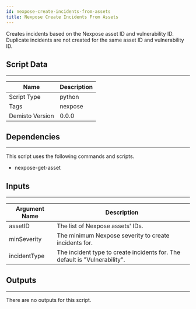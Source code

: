 ```yaml
---
id: nexpose-create-incidents-from-assets
title: Nexpose Create Incidents From Assets
---
```


Creates incidents based on the Nexpose asset ID and vulnerability ID.
Duplicate incidents are not created for the same asset ID and vulnerability ID.

## Script Data
---

| **Name** | **Description** |
| --- | --- |
| Script Type | python |
| Tags | nexpose |
| Demisto Version | 0.0.0 |

## Dependencies
---
This script uses the following commands and scripts.
* nexpose-get-asset

## Inputs
---

| **Argument Name** | **Description** |
| --- | --- |
| assetID | The list of Nexpose assets' IDs. |
| minSeverity | The minimum Nexpose severity to create incidents for. |
| incidentType | The incident type to create incidents for. The default is "Vulnerability". |

## Outputs
---
There are no outputs for this script.
